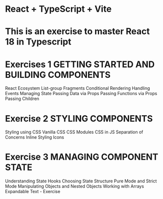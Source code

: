 # React + TypeScript + Vite

# This is an exercise to master React 18 in Typescript 

# Exercises 1 GETTING STARTED AND BUILDING COMPONENTS
React Ecosystem
List-group
Fragments
Conditional Rendering
Handling Events
Managing State
Passing Data via Props
Passing Functions via Props
Passing Children

# Exercise 2 STYLING COMPONENTS
Styling using CSS
Vanilla CSS
CSS Modules
CSS in JS
Separation of Concerns
Inline Styling
Icons

# Exercise 3 MANAGING COMPONENT STATE
Understanding State Hooks
Choosing State Structure
Pure Mode and Strict Mode
Manipulating Objects and Nested Objects
Working with Arrays
Expandable Text - Exercise














